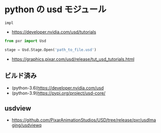 # python の usd モジュール

```{toctree}
impl
```

* <https://developer.nvidia.com/usd/tutorials>

```python
from pxr import Usd

stage = Usd.Stage.Open('path_to_file.usd')
```

* <https://graphics.pixar.com/usd/release/tut_usd_tutorials.html>


## ビルド済み

* (python-3.6)https://developer.nvidia.com/usd
* (python-3.9)https://pypi.org/project/usd-core/

## usdview

* https://github.com/PixarAnimationStudios/USD/tree/release/pxr/usdImaging/usdviewq
